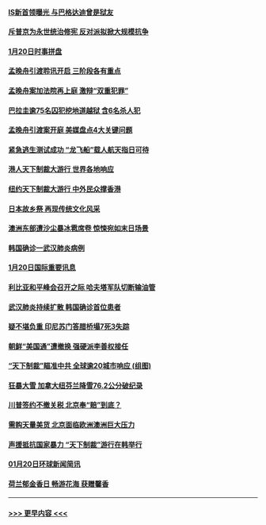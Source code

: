 #### [IS新首领曝光 与巴格达迪曾是狱友](../pages/prog202/a102757122.md?t=01211122) 
#### [斥普京为永世统治修宪 反对派拟掀大规模抗争](../pages/prog202/a102757022.md?t=01211122) 
#### [1月20日时事拼盘](../pages/prog202/a102757036.md?t=01211122) 
#### [孟晚舟引渡聆讯开启 三阶段各有重点](../pages/prog202/a102757006.md?t=01211122) 
#### [孟晚舟案加法院再上庭 激辩“双重犯罪”](../pages/prog202/a102756996.md?t=01211122) 
#### [巴拉圭逾75名囚犯挖地道越狱 含6名杀人犯](../pages/prog202/a102756968.md?t=01211122) 
#### [孟晚舟引渡案开庭 美媒盘点4大关键问题](../pages/prog202/a102756917.md?t=01211122) 
#### [紧急逃生测试成功 “龙飞船”载人航天指日可待](../pages/prog202/a102756957.md?t=01211122) 
#### [港人天下制裁大游行 世界各地响应](../pages/prog202/a102756878.md?t=01211122) 
#### [纽约天下制裁大游行 中外民众撑香港](../pages/prog202/a102756875.md?t=01211122) 
#### [日本故乡祭 再现传统文化风采](../pages/prog202/a102756778.md?t=01211122) 
#### [澳洲东部遭沙尘暴冰雹席卷 惊悚宛如末日场景](../pages/prog202/a102756630.md?t=01211122) 
#### [韩国确诊一武汉肺炎病例](../pages/prog202/a102756696.md?t=01211122) 
#### [1月20日国际重要讯息](../pages/prog202/a102756640.md?t=01211122) 
#### [利比亚和平峰会召开之际 哈夫塔军队切断输油管](../pages/prog202/a102756580.md?t=01211122) 
#### [武汉肺炎持续扩散 韩国确诊首位患者](../pages/prog202/a102756566.md?t=01211122) 
#### [疑不堪负重 印尼苏门答腊桥塌7死3失踪](../pages/prog202/a102756559.md?t=01211122) 
#### [朝鲜“美国通”遭撤换 强硬派李善权接任](../pages/prog202/a102756380.md?t=01211122) 
#### [“天下制裁”瞄准中共 全球逾20城市响应 (组图)](../pages/prog202/a102756496.md?t=01211122) 
#### [狂暴大雪 加拿大纽芬兰降雪76.2公分破纪录](../pages/prog202/a102756447.md?t=01211122) 
#### [川普签约不撤关税 北京奉“赔”到底？](../pages/prog202/a102756354.md?t=01211122) 
#### [需购天量美货 北京面临欧洲澳洲巨大压力](../pages/prog202/a102756304.md?t=01211122) 
#### [声援抵抗国家暴力 “天下制裁”游行在韩举行](../pages/prog202/a102756254.md?t=01211122) 
#### [01月20日环球新闻简讯](../pages/prog202/a102756238.md?t=01211122) 
#### [荷兰郁金香日 畅游花海 获赠馨香](../pages/prog202/a102756214.md?t=01211122) 

----
#### [ >>> 更早内容 <<< ](../indexes/prog202-earlier.md)
